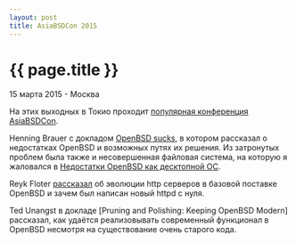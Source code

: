```yaml
---
layout: post
title: AsiaBSDCon 2015
---
```


{{ page.title }}
================

<p class="meta">15 марта 2015 - Москва</p>

На этих выходных в Токио проходит [популярная конференция AsiaBSDCon](http://2015.asiabsdcon.org/timetable.html.en).

Henning Brauer с докладом [OpenBSD sucks](http://quigon.bsws.de/papers/2015/asiabsdcon/),
в котором рассказал о недостатках OpenBSD и возможных путях их решения.
Из затронутых проблем была также и несовершенная файловая система,
на которую я жаловался в [Недостатки OpenBSD как десктопной ОС](http://blog.bronevichok.ru/2014/11/03/openbsd-disadvantages.html).

Reyk Floter [рассказал](http://www.openbsd.org/papers/httpd-slides-asiabsdcon2015.pdf)
об эволюции http серверов в базовой поставке OpenBSD и зачем был написан новый httpd с нуля.

Ted Unangst в докладе [Pruning and Polishing: Keeping OpenBSD Modern]
рассказал, как удаётся реализовывать современный функционал в OpenBSD несмотря
на существование очень старого кода.
